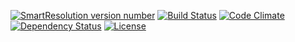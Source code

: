 [![SmartResolution version number](https://img.shields.io/badge/version-0.1.0-lightgrey.svg)](https://github.com/ChrisBAshton/smartresolution) [![Build Status](https://travis-ci.org/ChrisBAshton/smartresolution.svg?branch=master)](https://travis-ci.org/ChrisBAshton/smartresolution) [![Code Climate](https://codeclimate.com/github/ChrisBAshton/smartresolution/badges/gpa.svg)](https://codeclimate.com/github/ChrisBAshton/smartresolution) [![Dependency Status](https://gemnasium.com/ChrisBAshton/smartresolution.svg)](https://gemnasium.com/ChrisBAshton/smartresolution) [![License](https://img.shields.io/badge/license-GPLv3-blue.svg)](http://www.gnu.org/licenses/gpl-3.0.html)